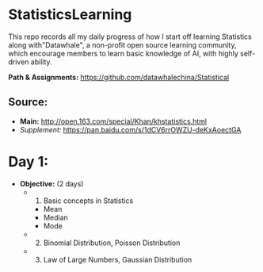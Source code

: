 # StatisticsLearning
This repo records all my daily progress of how I start off learning Statistics along with"Datawhale", a non-profit open source learning community, which encourage members to learn basic knowledge of AI, with highly self-driven ability.

**Path & Assignments:** https://github.com/datawhalechina/Statistical

## Source:
- **Main:** http://open.163.com/special/Khan/khstatistics.html
- *Supplement:* https://pan.baidu.com/s/1dCV6rrOWZU-deKxAoectGA

# Day 1:
- **Objective:** (2 days)
  - 1. Basic concepts in Statistics
    - Mean
    - Median
    - Mode
  - 2. Binomial Distribution, Poisson Distribution
  - 3. Law of Large Numbers, Gaussian Distribution
